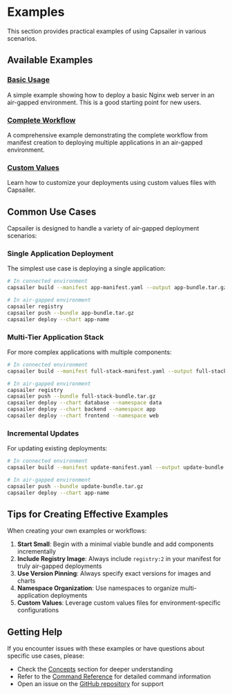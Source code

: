 # Examples

This section provides practical examples of using Capsailer in various scenarios.

## Available Examples

### [Basic Usage](basic.md)

A simple example showing how to deploy a basic Nginx web server in an air-gapped environment. This is a good starting point for new users.

### [Complete Workflow](workflow.md)

A comprehensive example demonstrating the complete workflow from manifest creation to deploying multiple applications in an air-gapped environment.

### [Custom Values](custom-values.md)

Learn how to customize your deployments using custom values files with Capsailer.

## Common Use Cases

Capsailer is designed to handle a variety of air-gapped deployment scenarios:

### Single Application Deployment

The simplest use case is deploying a single application:

```bash
# In connected environment
capsailer build --manifest app-manifest.yaml --output app-bundle.tar.gz

# In air-gapped environment
capsailer registry
capsailer push --bundle app-bundle.tar.gz
capsailer deploy --chart app-name
```

### Multi-Tier Application Stack

For more complex applications with multiple components:

```bash
# In connected environment
capsailer build --manifest full-stack-manifest.yaml --output full-stack-bundle.tar.gz

# In air-gapped environment
capsailer registry
capsailer push --bundle full-stack-bundle.tar.gz
capsailer deploy --chart database --namespace data
capsailer deploy --chart backend --namespace app
capsailer deploy --chart frontend --namespace web
```

### Incremental Updates

For updating existing deployments:

```bash
# In connected environment
capsailer build --manifest update-manifest.yaml --output update-bundle.tar.gz

# In air-gapped environment
capsailer push --bundle update-bundle.tar.gz
capsailer deploy --chart app-name
```

## Tips for Creating Effective Examples

When creating your own examples or workflows:

1. **Start Small**: Begin with a minimal viable bundle and add components incrementally
2. **Include Registry Image**: Always include `registry:2` in your manifest for truly air-gapped deployments
3. **Use Version Pinning**: Always specify exact versions for images and charts
4. **Namespace Organization**: Use namespaces to organize multi-application deployments
5. **Custom Values**: Leverage custom values files for environment-specific configurations

## Getting Help

If you encounter issues with these examples or have questions about specific use cases, please:

- Check the [Concepts](../concepts/index.md) section for deeper understanding
- Refer to the [Command Reference](../commands/index.md) for detailed command information
- Open an issue on the [GitHub repository](https://github.com/jlnhnng/capsailer/issues) for support 